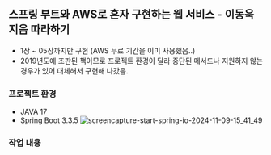 ## 스프링 부트와 AWS로 혼자 구현하는 웹 서비스 - 이동욱 지음 따라하기
- 1장 ~ 05장까지만 구현 (AWS 무료 기간을 이미 사용했음..)
- 2019년도에 초판된 책이므로 프로젝트 환경이 달라 중단된 메서드나 지원하지 않는 경우가 있어 대체해서 구현해 나갔음.

### 프로젝트 환경
- JAVA 17
- Spring Boot 3.3.5
![screencapture-start-spring-io-2024-11-09-15_41_49](https://github.com/user-attachments/assets/f783a7b7-fe3a-4829-9699-a8f8046d52a1)

### 작업 내용
